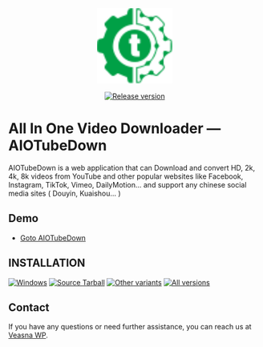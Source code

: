 <div align="center">

<a href="#readme">
<img alt="AIOTubeDown" src="https://raw.githubusercontent.com/veasnawp/aiotubedown-app/master/.github/logo.svg" width="150">
</a>

[![Release version](https://img.shields.io/github/v/release/veasnawp/aiotubedown-app?color=brightgreen&label=Download&style=for-the-badge)](#installation "Installation")

</div>

# All In One Video Downloader — AIOTubeDown

AIOTubeDown is a web application that can Download and convert HD, 2k, 4k, 8k videos from YouTube and other popular websites like Facebook, Instagram, TikTok, Vimeo, DailyMotion... and support any chinese social media sites ( Douyin, Kuaishou... )

## Demo

- [Goto AIOTubeDown](https://aio-tube-down.vercel.app)

## INSTALLATION

<!-- MANPAGE: BEGIN EXCLUDED SECTION -->
[![Windows](https://img.shields.io/badge/-Windows_x64-blue.svg?style=for-the-badge&logo=windows)](https://github.com/veasnawp/aiotubedown-app/releases/latest/download/aiotubedown.exe)
[![Source Tarball](https://img.shields.io/badge/-Source_tar-green.svg?style=for-the-badge)](https://github.com/veasnawp/aiotubedown-app/releases/latest/download/aiotubedown.tar.gz)
[![Other variants](https://img.shields.io/badge/-Other-grey.svg?style=for-the-badge)](#release-files)
[![All versions](https://img.shields.io/badge/-All_Versions-lightgrey.svg?style=for-the-badge)](https://github.com/veasnawp/aiotubedown-app/releases)
<!-- MANPAGE: END EXCLUDED SECTION -->

## Contact

If you have any questions or need further assistance, you can reach us at [Veasna WP](https://t.me/veasnawp).